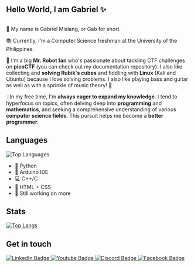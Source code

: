 ## Hello World, I am Gabriel ✨
  
<img src="https://komarev.com/ghpvc/?username=meezlung&style=flat-square&color=blue" alt=""/>
 
💬 My name is Gabriel Mislang, or Gab for short.

📚 Currently, I'm a Computer Science freshman at the University of the Philippines.

🤖 I'm a big **Mr. Robot fan** who's passionate about tackling CTF challenges on **picoCTF** (you can check out my documentation repository). I also like collecting and **solving Rubik's cubes** and fiddling with **Linux** (Kali and Ubuntu) because I love solving problems. I also like playing bass and guitar as well as with a sprinkle of music theory! :guitar: 

💡In my free time, I'm **always eager to expand my knowledge**. I tend to hyperfocus on topics, often delving deep into **programming** and **mathematics**, and seeking a comprehensive understanding of various **computer science fields**. This pursuit helps me become a **better programmer**. 

## Languages
![Top Languages](https://github-readme-stats.vercel.app/api/top-langs/?username=meezlung&theme=github_dark&layout=compact)
 - :snake: Python
 - :electric_plug: Arduino IDE
 - :computer: C++/C
 - :art: HTML + CSS
 - :muscle: Still working on more
 
## Stats
 [![Top Langs](https://github-readme-stats.vercel.app/api?username=meezlung&theme=github_dark&show_icons=true)](https://github.com/meezlung)

## Get in touch
<div id="badges">
  <a href="https://www.linkedin.com/in/gabriel-mislang-a48b29188/">
    <img src="https://img.shields.io/badge/LinkedIn-blue?style=for-the-badge&logo=linkedin&logoColor=white" alt="LinkedIn Badge"/>
  </a>
  <a href="https://www.youtube.com/channel/UCDR58kzE4HdfUdTJy_l7AwQ">
    <img src="https://img.shields.io/badge/YouTube-red?style=for-the-badge&logo=youtube&logoColor=white" alt="Youtube Badge"/>
  </a>
  <a href="https://discord.com/users/547341496937086978">
    <img src="https://img.shields.io/badge/Discord-purple?style=for-the-badge&logo=discord&logoColor=white" alt="Discord Badge"/>
  </a>
  <a href="https://www.facebook.com/m1slang/">
    <img src="https://img.shields.io/badge/Facebook-blue?style=for-the-badge&logo=facebook&logoColor=white" alt="Facebook Badge"/>
  </a>
</div>
 
<!--
**meezlung/meezlung** is a ✨ _special_ ✨ repository because its `README.md` (this file) appears on your GitHub profile.

Here are some ideas to get you started:

- 🔭 I’m currently working on ...
- 🌱 I’m currently learning ...
- 👯 I’m looking to collaborate on ...
- 🤔 I’m looking for help with ...
- 💬 Ask me about ...
- 📫 How to reach me: ...
- 😄 Pronouns: ...
- ⚡ Fun fact: ...
-->
